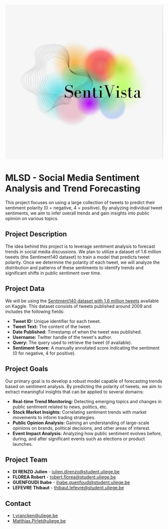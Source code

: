 ![My Image](logo.jpg)
# MLSD - Social Media Sentiment Analysis and Trend Forecasting

This project focuses on using a large collection of tweets to predict their sentiment polarity (0 = negative, 4 = positive). By analyzing individual tweet sentiments, we aim to infer overall trends and gain insights into public opinion on various topics.

## Project Description

The idea behind this project is to leverage sentiment analysis to forecast trends in social media discussions. We plan to utilize a dataset of 1.6 million tweets (the Sentiment140 dataset) to train a model that predicts tweet polarity. Once we determine the polarity of each tweet, we will analyze the distribution and patterns of these sentiments to identify trends and significant shifts in public sentiment over time.

## Project Data

We will be using the [Sentiment140 dataset with 1.6 million tweets](https://www.kaggle.com/kazanova/sentiment140) available on Kaggle. This dataset consists of tweets published around 2009 and includes the following fields:
- **Tweet ID:** Unique identifier for each tweet.
- **Tweet Text:** The content of the tweet.
- **Date Published:** Timestamp of when the tweet was published.
- **Username:** Twitter handle of the tweet's author.
- **Query:** The query used to retrieve the tweet (if available).
- **Sentiment Score:** A manually annotated score indicating the sentiment (0 for negative, 4 for positive).


## Project Goals

Our primary goal is to develop a robust model capable of forecasting trends based on sentiment analysis. By predicting the polarity of tweets, we aim to extract meaningful insights that can be applied to several domains:

- **Real-time Trend Monitoring:** Detecting emerging topics and changes in public sentiment related to news, politics, etc.
- **Stock Market Insights:** Correlating sentiment trends with market movements to inform trading strategies.
- **Public Opinion Analysis:** Gaining an understanding of large-scale opinions on brands, political decisions, and other areas of interest.
- **Event Impact Analysis:** Analyzing how public sentiment evolves before, during, and after significant events such as elections or product launches.

## Project Team

- **DI RENZO Julien** - [julien.direnzo@student.uliege.be](mailto:julien.direnzo@student.uliege.be)
- **FLOREA Robert** - [robert.florea@student.uliege.be](mailto:robert.florea@student.uliege.be)
- **GUENFOUDI Ihabe** - [ihabe.guenfoudi@student.uliege.be](mailto:ihabe.guenfoudi@student.uliege.be)
- **LEFEVRE Thibaut** - [thibaut.lefevre@student.uliege.be](mailto:thibaut.lefevre@student.uliege.be)

## Contact

- [t.vrancken@uliege.be](mailto:t.vrancken@uliege.be)
- [Matthias.Pirlet@uliege.be](mailto:Matthias.Pirlet@uliege.be)
